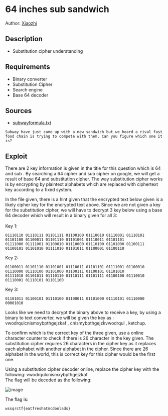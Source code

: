 # 64 inches sub sandwich
Author: [Xiaozhi](https://github.com/xiaoxiao69)

## Description
- Substitution cipher understanding

## Requirements
- Binary converter
- Substitution Cipher
- Search engine
- Base 64 decoder


## Sources

- [subwayformula.txt](https://github.com/ChanTingHui/wssqrctf/blob/main/crypto/64%20inches%20sub%20sandwich/bin/subwayformula.txt)

```
Subway have just came up with a new sandwich but we heard a rival fast food chain is trying to compete with them. Can you figure which one it is?
```

## Exploit

There are 2 key information is given in the title for this question which is 64 and sub . By searching a 64 cipher and sub cipher on google, we will get a result of base 64 and substitution cipher. The way substitution cipher works is by encrypting by plaintext alphabets which are replaced with ciphertext key according to a fixed system. 

In the file given, there is a hint given that the encrypted text below given is a likely cipher key for the encrypted text above. Since we are not given a key for the substitution cipher, we will have to decrypt 3 key below using a base 64 decoder which will result in a binary given for all 3: 
<br>
<br>
Key 1:
```
01110110 01110111 01101111 01100100 01110010 01110001 01110101 01101100 01100011 01101110 01101001 01110011 01101101
01111000 01111001 01100010 01110000 01110100 01101000 01100111 01100101 01101010 01111010 01101011 01100001 01100110
```
Key 2:
```
01100011 01101110 01101001 01110011 01101101 01111001 01100010 01110000 01110100 01101000 01100111 01100101 01101010 
01111010 01101011 01110110 01110111 01101111 01100100 01110010 01110001 01110101 01101100
```
Key 3:
```
01101011 01100101 01110100 01100011 01101000 01110101 01110000 00001010
```
Looks like we need to decrypt the binary above to receive a key, by using a binary to text converter, we will be given the key as : vwodrqulcnismxybpthgejzkaf , cnismybpthgejzkvwodrqul , ketchup. 

To confirm which is the correct key of the three given, use a online character counter to check if there is 26 character in the key given. The substitution cipher requires 26 characters in the cipher key as it replaces each alphabet with another alphabet in the cipher. Since there are 26 alphabet in the world, this is correct key for this cipher would be the first one. 

Using a substitution cipher decoder online, replace the cipher key with the following: vwodrqulcnismxybpthgejzkaf
<br>
The flag will be decoded as the following:

![image](https://user-images.githubusercontent.com/69874238/123252796-40a21a80-d51f-11eb-9008-f0271ed17d12.png)


The flag is:

```
wssqrctf{eatfreshatmcdonlads}
```

